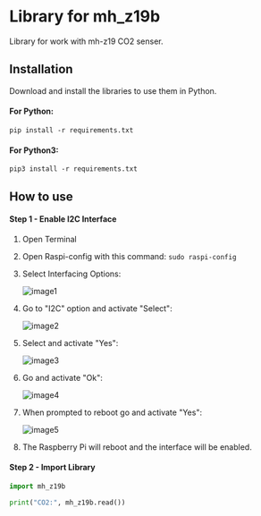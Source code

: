 # Library for mh_z19b
Library for work with mh-z19 CO2 senser.

## Installation
Download and install the libraries to use them in Python.

#### For Python:
`pip install -r requirements.txt`

#### For Python3:
`pip3 install -r requirements.txt`

## How to use

#### Step 1 - Enable I2C Interface
1) Open Terminal

2) Open Raspi-config with this command:
  `sudo raspi-config`

3) Select Interfacing Options:

    ![image1](https://user-images.githubusercontent.com/51321197/148430343-d1092022-4f91-4425-8e72-4ece91fa0215.png)

4) Go to "I2C" option and activate "Select":

    ![image2](https://user-images.githubusercontent.com/51321197/148430305-48a2cad5-02d9-40fd-a321-f2e6b7519966.png)

5) Select and activate "Yes":

    ![image3](https://user-images.githubusercontent.com/51321197/148430425-99ae2b3c-7a99-44ff-ad80-410ef7b70124.png)

6) Go and activate "Ok":

    ![image4](https://user-images.githubusercontent.com/51321197/148430534-516fdd52-416f-4bbf-b78b-fef2c10756fc.png)

7) When prompted to reboot go and activate "Yes":

    ![image5](https://user-images.githubusercontent.com/51321197/148430602-9a17049e-21aa-4c17-9771-c0ea3da096d9.png)

8) The Raspberry Pi will reboot and the interface will be enabled.

#### Step 2 - Import Library
```python
import mh_z19b

print("CO2:", mh_z19b.read())
```
